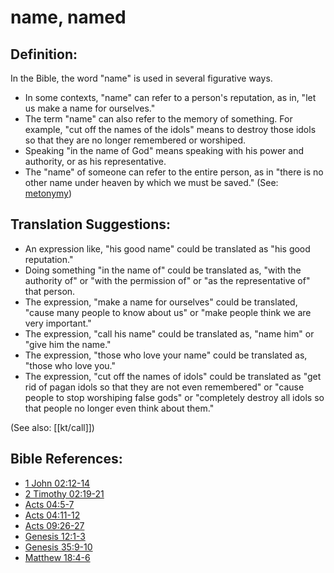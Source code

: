 # name, named #

## Definition: ##

In the Bible, the word "name" is used in several figurative ways.

* In some contexts, "name" can refer to a person's reputation, as in, "let us make a name for ourselves."
* The term "name" can also refer to the memory of something. For example, "cut off the names of the idols" means to destroy those idols so that they are no longer remembered or worshiped.
* Speaking "in the name of God" means speaking with his power and authority, or as his representative.
* The "name" of someone can refer to the entire person, as in "there is no other name under heaven by which we must be saved." (See: [metonymy](en/ta-vol1/translate/man/figs-metonymy))

## Translation Suggestions: ##

* An expression like, "his good name" could be translated as "his good reputation."
* Doing something "in the name of" could be translated as, "with the authority of" or "with the permission of" or "as the representative of" that person.
* The expression, "make a name for ourselves" could be translated, "cause many people to know about us" or "make people think we are very important."
* The expression, "call his name" could be translated as, "name him" or "give him the name."
* The expression, "those who love your name" could be translated as, "those who love you."
* The expression, "cut off the names of idols" could be translated as "get rid of pagan idols so that they are not even remembered" or  "cause people to stop worshiping false gods" or "completely destroy all idols so that people no longer even think about them."

(See also: [[kt/call]])

## Bible References: ##

* [1 John 02:12-14](en/tn/1jn/help/02/12)
* [2 Timothy 02:19-21](en/tn/2ti/help/02/19)
* [Acts 04:5-7](en/tn/act/help/04/05)
* [Acts 04:11-12](en/tn/act/help/04/11)
* [Acts 09:26-27](en/tn/act/help/09/26)
* [Genesis 12:1-3](en/tn/gen/help/12/01)
* [Genesis 35:9-10](en/tn/gen/help/35/09)
* [Matthew 18:4-6](en/tn/mat/help/18/04)